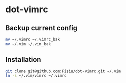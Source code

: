 # dot-vimrc

## Backup current config
```bash
mv ~/.vimrc ~/.vimrc_bak
mv ~/.vim ~/.vim_bak
```

## Installation
```bash
git clone git@github.com:Fisiu/dot-vimrc.git ~/.vim
ln -s ~/.vim/vimrc ~/.vimrc
```
